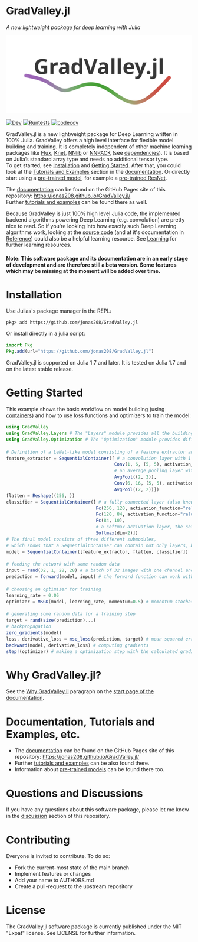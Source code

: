 # GradValley.jl
*A new lightweight package for deep learning with Julia*

![My Image](logo.png)

[![Dev](https://img.shields.io/badge/docs-master-blue.svg)](https://jonas208.github.io/GradValley.jl/)
[![Runtests](https://github.com/jonas208/GradValley.jl/actions/workflows/Runtests.yml/badge.svg)](https://github.com/jonas208/GradValley.jl/actions/workflows/Runtests.yml)
[![codecov](https://codecov.io/github/jonas208/GradValley.jl/branch/main/graph/badge.svg?token=DJE8BZL8XR)](https://codecov.io/github/jonas208/GradValley.jl)

GradValley.jl is a new lightweight package for Deep Learning written in 100% Julia. GradValley offers a high level interface for flexible model building and training. It is completely independent of other machine learning packages like [Flux](https://github.com/FluxML/Flux.jl), [Knet](https://github.com/denizyuret/Knet.jl), [NNlib](https://github.com/FluxML/NNlib.jl) or [NNPACK](https://github.com/Maratyszcza/NNPACK) (see [dependencies](https://github.com/jonas208/GradValley.jl/blob/main/Project.toml)). It is based on Julia’s standard array type and needs no additional tensor type. <br> 
To get started, see [Installation](https://github.com/jonas208/GradValley.jl/blob/main/README.md#installation) and [Getting Started](https://github.com/jonas208/GradValley.jl/blob/main/README.md#getting-started). After that, you could look at the [Tutorials and Examples](https://jonas208.github.io/GradValley.jl/tutorials_and_examples/) section in the [documentation](https://jonas208.github.io/GradValley.jl/). Or directly start using a [pre-trained model](https://jonas208.github.io/GradValley.jl/(pre-trained)_models/), for example a [pre-trained ResNet](https://jonas208.github.io/GradValley.jl/(pre-trained)_models/#ResNet18/34/50/101/152-(Image-Classification)). 

The [documentation](https://jonas208.github.io/GradValley.jl/) can be found on the GitHub Pages site of this repository: https://jonas208.github.io/GradValley.jl/ 
<br> Further [tutorials and examples](https://jonas208.github.io/GradValley.jl/tutorials_and_examples/) can be found there as well.

Because GradValley is just 100% high level Julia code, the implemented backend algorithms powering Deep Learning (e.g. convolution) are pretty nice to read. So if you're looking into how exactly such Deep Learning algorithms work, looking at the [source code](https://github.com/jonas208/GradValley.jl/tree/main/src) (and at it's documentation in [Reference](https://jonas208.github.io/GradValley.jl/reference/)) could also be a helpful learning resource. See [Learning](https://jonas208.github.io/GradValley.jl/learning/) for further learning resources. 

#### Note: This software package and its documentation are in an early stage of development and are therefore still a beta version. Some features which may be missing at the moment will be added over time.

# Installation
Use Julias's package manager in the REPL:
```
pkg> add https://github.com/jonas208/GradValley.jl
```
Or install directly in a julia script:
```julia
import Pkg
Pkg.add(url="https://github.com/jonas208/GradValley.jl")
```
GradValley.jl is supported on Julia 1.7 and later. It is tested on Julia 1.7 and on the latest stable release.

# Getting Started
This example shows the basic workflow on model building (using [containers](https://jonas208.github.io/GradValley.jl/reference/#Containers)) and how to use loss functions and optimizers to train the model:
```julia
using GradValley
using GradValley.Layers # The "Layers" module provides all the building blocks for creating a model.
using GradValley.Optimization # The "Optimization" module provides different loss functions and optimizers.

# Definition of a LeNet-like model consisting of a feature extractor and a classifier
feature_extractor = SequentialContainer([ # a convolution layer with 1 in channel, 6 out channels, a 5*5 kernel and a relu activation
                                         Conv(1, 6, (5, 5), activation_function="relu"),
                                         # an average pooling layer with a 2*2 filter (when not specified, stride is automatically set to kernel size)
                                         AvgPool((2, 2)),
                                         Conv(6, 16, (5, 5), activation_function="relu"),
                                         AvgPool((2, 2))])
flatten = Reshape((256, ))
classifier = SequentialContainer([ # a fully connected layer (also known as dense or linear) with 256 in features, 120 out features and a relu activation
                                  Fc(256, 120, activation_function="relu"),
                                  Fc(120, 84, activation_function="relu"),
                                  Fc(84, 10),
                                  # a softmax activation layer, the softmax will be calculated along the second dimension (the features dimension)
                                  Softmax(dim=2)])
# The final model consists of three different submodules, 
# which shows that a SequentialContainer can contain not only layers, but also other SequentialContainers
model = SequentialContainer([feature_extractor, flatten, classifier])
                                  
# feeding the network with some random data
input = rand(32, 1, 28, 28) # a batch of 32 images with one channel and a size of 28*28 pixels
prediction = forward(model, input) # the forward function can work with a layer or a SequentialContainer

# choosing an optimizer for training
learning_rate = 0.05
optimizer = MSGD(model, learning_rate, momentum=0.5) # momentum stochastic gradient decent with a momentum of 0.5

# generating some random data for a training step
target = rand(size(prediction)...)
# backpropagation
zero_gradients(model)
loss, derivative_loss = mse_loss(prediction, target) # mean squared error
backward(model, derivative_loss) # computing gradients
step!(optimizer) # making a optimization step with the calculated gradients and the optimizer
```

# Why GradValley.jl?
See the [Why GradValley.il](https://jonas208.github.io/GradValley.jl/#Why-GradValley.jl) paragraph on the [start page of the documentation](https://jonas208.github.io/GradValley.jl/).

# Documentation, Tutorials and Examples, etc.
- The [documentation](https://jonas208.github.io/GradValley.jl/) can be found on the GitHub Pages site of this repository: https://jonas208.github.io/GradValley.jl/ <br>
- Further [tutorials and examples](https://jonas208.github.io/GradValley.jl/tutorials_and_examples/) can be also found there.
- Information about [pre-trained models](https://jonas208.github.io/GradValley.jl/(pre-trained)_models/) can be found there too.

# Questions and Discussions
If you have any questions about this software package, please let me know in the [discussion](https://github.com/jonas208/GradValley.jl/discussions) section of this repository.

# Contributing
Everyone is invited to contribute. To do so:

- Fork the current-most state of the main branch
- Implement features or changes
- Add your name to AUTHORS.md
- Create a pull-request to the upstream repository

# License
The GradValley.jl software package is currently published under the MIT "Expat" license. See LICENSE for further information.
